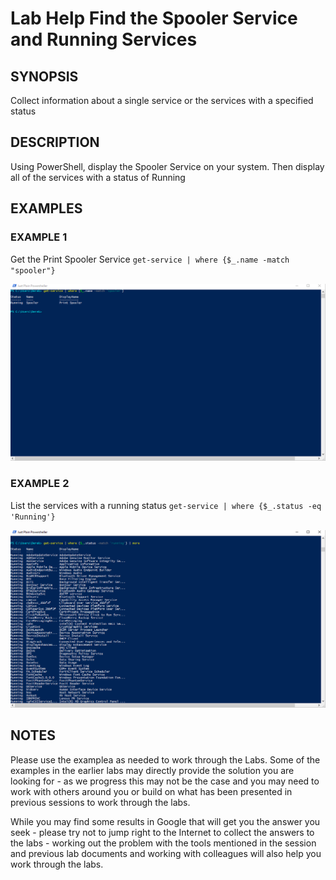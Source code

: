 ﻿# Lab Help Find the Spooler Service and Running Services

## SYNOPSIS
Collect information about a single service or the services with a specified status

## DESCRIPTION
Using PowerShell, display the Spooler Service on your system.  Then display all of the services with a status of Running

## EXAMPLES

### EXAMPLE 1
Get the Print Spooler Service `get-service | where {$_.name -match "spooler"}`

![The Print Spooler](get-service-spooler.png)

### EXAMPLE 2
List the services with a running status `get-service | where {$_.status -eq 'Running'}` 

![Which Services are running](running-services.png) 


## NOTES
Please use the examplea as needed to work through the Labs. Some of the examples in the earlier labs may directly provide the solution
you are looking for - as we progress this may not be the case and you may need to work with others around you or build on what has been
presented in previous sessions to work through the labs.

While you may find some results in Google that will get you the answer you seek - please try not to jump right to the Internet to collect
the answers to the labs - working out the problem with the tools mentioned in the session and previous lab documents and working with 
colleagues will also help you work through the labs. 

